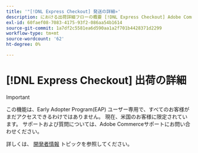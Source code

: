```yaml
---
title: '"[!DNL Express Checkout] 発送の詳細»'
description: における出荷詳細フローの概要 [!DNL Express Checkout] Adobe Commerceの拡張機能。
exl-id: 60faef08-7083-4175-93f2-086aa54b1614
source-git-commit: 1a7df2c5581ea6d590aa1a2f701b4428371d2299
workflow-type: tm+mt
source-wordcount: '62'
ht-degree: 0%

---
```


# [!DNL Express Checkout] 出荷の詳細

>[!IMPORTANT]
>
> この機能は、Early Adopter Program(EAP) ユーザー専用で、すべてのお客様がまだアクセスできるわけではありません。 現在、米国のお客様に限定されています。 サポートおよび質問については、Adobe Commerceサポートにお問い合わせください。

詳しくは、 [開発者情報](../express-checkout/developer.md) トピックを参照してください。
